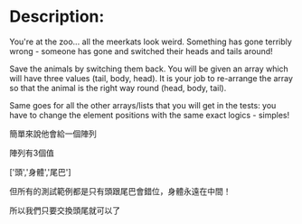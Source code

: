 # Description:

You're at the zoo... all the meerkats look weird. Something has gone terribly wrong - someone has gone and switched their heads and tails around!


Save the animals by switching them back. You will be given an array which will have three values (tail, body, head). It is your job to re-arrange the array so that the animal is the right way round (head, body, tail).



Same goes for all the other arrays/lists that you will get in the tests: you have to change the element positions with the same exact logics - simples!

簡單來說他會給一個陣列

陣列有3個值

['頭','身體','尾巴']

但所有的測試範例都是只有頭跟尾巴會錯位，身體永遠在中間！

所以我們只要交換頭尾就可以了
